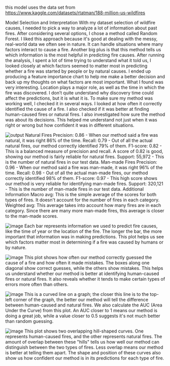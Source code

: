 this model uses the data set from https://www.kaggle.com/datasets/rtatman/188-million-us-wildfires

Model Selection and Interpretation
With my dataset selection of wildfire causes, I needed to pick a way to analyze a lot of information about past fires. After considering several options, I chose a method called Random Forest. I liked this approach because it's good at dealing with the messy, real-world data we often see in nature. It can handle situations where many factors interact to cause a fire. Another big plus is that this method tells us which information is the most helpful in predicting fire causes.
After running the analysis, I spent a lot of time trying to understand what it told us, I looked closely at which factors seemed to matter most in predicting whether a fire was started by people or by natural causes. I ended up producing a feature importance chart to help me make a better decision and back up my thoughts on what factors are most important. What I found was very interesting. Location plays a major role, as well as the time in which the fire was discovered. I don’t quite understand why discovery time could affect the predictions, but it is what it is. 
To make sure my method was working well, I checked it in several ways. I looked at how often it correctly identified the cause of a fire. I also checked if it was better at finding human-caused fires or natural fires. I also investigated how sure the method was about its decisions. This helped me understand not just when it was right or wrong but how confident it was in different situations.


![output](https://github.com/user-attachments/assets/a4755569-7cdf-45fe-aab0-cc241b53728e)
Natural Fires
Precision: 0.86 - When our method said a fire was natural, it was right 86% of the time.
Recall: 0.79 - Out of all the actual natural fires, our method correctly identified 79% of them.
F1-score: 0.82 - This is a balanced measure of precision and recall. A score of 0.82 is good, showing our method is fairly reliable for natural fires.
Support: 55,972 - This is the number of natural fires in our test data.
Man-made Fires
Precision: 0.96 - When our method said a fire was man-made, it was right 96% of the time.
Recall: 0.98 - Out of all the actual man-made fires, our method correctly identified 98% of them.
F1-score: 0.97 - This high score shows our method is very reliable for identifying man-made fires.
Support: 320,121 - This is the number of man-made fires in our test data.
Additional Information
Macro avg: This is the simple average of the scores for both types of fires. It doesn't account for the number of fires in each category.
Weighted avg: This average takes into account how many fires are in each category. Since there are many more man-made fires, this average is closer to the man-made scores.


![image](https://github.com/user-attachments/assets/6c9ef1be-5bed-4132-974f-80655d9d191d)
Each bar represents information we used to predict fire causes, like the time of year or the location of the fire. The longer the bar, the more important that information was in making predictions. This plot helps us see which factors matter most in determining if a fire was caused by humans or by nature. 

![image](https://github.com/user-attachments/assets/dfeda301-63ab-4ced-b0ec-c5e2032f9b43)
This plot shows how often our method correctly guessed the cause of a fire and how often it made mistakes. The boxes along one diagonal show correct guesses, while the others show mistakes. This helps us understand whether our method is better at identifying human-caused fires or natural fires. It also reveals whether it tends to make certain types of errors more often than others.


![image](https://github.com/user-attachments/assets/572be2b2-c2b6-4ed2-9c99-54835f7a5d93)
This is a curved line on a graph; the closer this line is to the top-left corner of the graph, the better our method will tell the difference between human-caused and natural fires. We also calculate the AUC (Area Under the Curve) from this plot. An AUC closer to 1 means our method is doing a great job, while a value closer to 0.5 suggests it's not much better than random guessing.


![image](https://github.com/user-attachments/assets/43f4db54-304b-4205-b400-a5f5f6691050)
This plot shows two overlapping hill-shaped curves. One represents human-caused fires, and the other represents natural fires. The amount of overlap between these "hills" tells us how well our method can distinguish between the two types of fires. Less overlap means our method is better at telling them apart. The shape and position of these curves also show us how confident our method is in its predictions for each type of fire.
